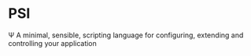 # PSI
Ψ A minimal, sensible, scripting language for configuring, extending and controlling your application
